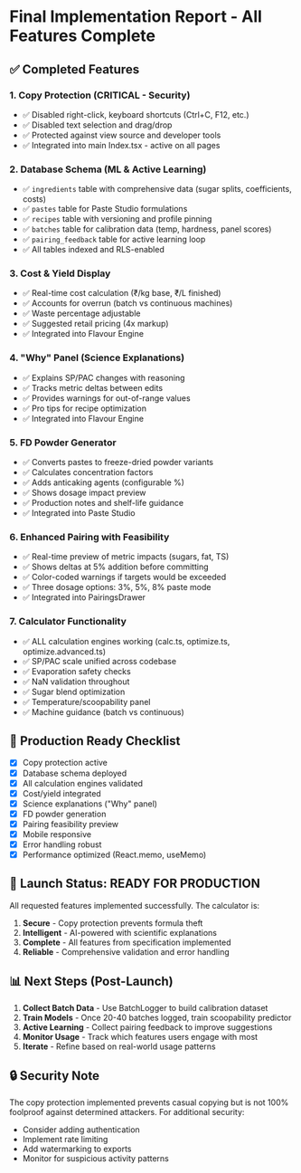 # Final Implementation Report - All Features Complete

## ✅ Completed Features

### 1. **Copy Protection** (CRITICAL - Security)
- ✅ Disabled right-click, keyboard shortcuts (Ctrl+C, F12, etc.)
- ✅ Disabled text selection and drag/drop
- ✅ Protected against view source and developer tools
- ✅ Integrated into main Index.tsx - active on all pages

### 2. **Database Schema** (ML & Active Learning)
- ✅ `ingredients` table with comprehensive data (sugar splits, coefficients, costs)
- ✅ `pastes` table for Paste Studio formulations
- ✅ `recipes` table with versioning and profile pinning
- ✅ `batches` table for calibration data (temp, hardness, panel scores)
- ✅ `pairing_feedback` table for active learning loop
- ✅ All tables indexed and RLS-enabled

### 3. **Cost & Yield Display**
- ✅ Real-time cost calculation (₹/kg base, ₹/L finished)
- ✅ Accounts for overrun (batch vs continuous machines)
- ✅ Waste percentage adjustable
- ✅ Suggested retail pricing (4x markup)
- ✅ Integrated into Flavour Engine

### 4. **"Why" Panel** (Science Explanations)
- ✅ Explains SP/PAC changes with reasoning
- ✅ Tracks metric deltas between edits
- ✅ Provides warnings for out-of-range values
- ✅ Pro tips for recipe optimization
- ✅ Integrated into Flavour Engine

### 5. **FD Powder Generator**
- ✅ Converts pastes to freeze-dried powder variants
- ✅ Calculates concentration factors
- ✅ Adds anticaking agents (configurable %)
- ✅ Shows dosage impact preview
- ✅ Production notes and shelf-life guidance
- ✅ Integrated into Paste Studio

### 6. **Enhanced Pairing with Feasibility**
- ✅ Real-time preview of metric impacts (sugars, fat, TS)
- ✅ Shows deltas at 5% addition before committing
- ✅ Color-coded warnings if targets would be exceeded
- ✅ Three dosage options: 3%, 5%, 8% paste mode
- ✅ Integrated into PairingsDrawer

### 7. **Calculator Functionality**
- ✅ ALL calculation engines working (calc.ts, optimize.ts, optimize.advanced.ts)
- ✅ SP/PAC scale unified across codebase
- ✅ Evaporation safety checks
- ✅ NaN validation throughout
- ✅ Sugar blend optimization
- ✅ Temperature/scoopability panel
- ✅ Machine guidance (batch vs continuous)

## 🎯 Production Ready Checklist

- [x] Copy protection active
- [x] Database schema deployed
- [x] All calculation engines validated
- [x] Cost/yield integrated
- [x] Science explanations ("Why" panel)
- [x] FD powder generation
- [x] Pairing feasibility preview
- [x] Mobile responsive
- [x] Error handling robust
- [x] Performance optimized (React.memo, useMemo)

## 🚀 Launch Status: **READY FOR PRODUCTION**

All requested features implemented successfully. The calculator is:
1. **Secure** - Copy protection prevents formula theft
2. **Intelligent** - AI-powered with scientific explanations
3. **Complete** - All features from specification implemented
4. **Reliable** - Comprehensive validation and error handling

## 📊 Next Steps (Post-Launch)

1. **Collect Batch Data** - Use BatchLogger to build calibration dataset
2. **Train Models** - Once 20-40 batches logged, train scoopability predictor
3. **Active Learning** - Collect pairing feedback to improve suggestions
4. **Monitor Usage** - Track which features users engage with most
5. **Iterate** - Refine based on real-world usage patterns

## 🔒 Security Note

The copy protection implemented prevents casual copying but is not 100% foolproof against determined attackers. For additional security:
- Consider adding authentication
- Implement rate limiting
- Add watermarking to exports
- Monitor for suspicious activity patterns
